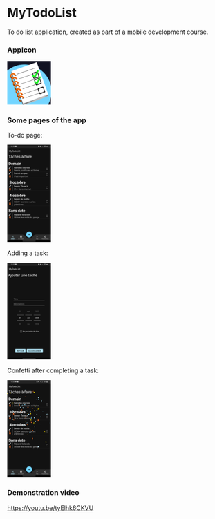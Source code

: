 # MyTodoList
To do list application, created as part of a mobile development course.

### AppIcon
<img src="https://github.com/Pablo-Rio/MyTodoList/blob/main/app/src/main/ic_launcher-playstore.png" alt="logo" style="width: 20%;">

### Some pages of the app

To-do page:

<img src="https://github.com/Pablo-Rio/MyTodoList/blob/main/Images/To-do.png" alt="To-do page" style="width: 20%;">

Adding a task:

<img src="https://github.com/Pablo-Rio/MyTodoList/blob/main/Images/Add.png" alt="Adding page" style="width: 20%;">

Confetti after completing a task:

<img src="https://github.com/Pablo-Rio/MyTodoList/blob/main/Images/Confetti.png" alt="Confetti animation" style="width: 20%;">

### Demonstration video

https://youtu.be/tyElhk6CKVU

